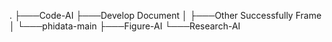 .
├───Code-AI
├───Develop Document
│   ├───Other Successfully  Frame
│   └───phidata-main
├───Figure-AI
└───Research-AI

